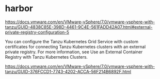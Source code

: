 # harbor


https://docs.vmware.com/en/VMware-vSphere/7.0/vmware-vsphere-with-tanzu/GUID-4838C85E-398D-4461-9C4E-561FADD42A07.html#external-private-registry-configuration-5




You can configure the Tanzu Kubernetes Grid Service with custom certificates for connecting Tanzu Kubernetes clusters with an external private registry. For more information, see Use an External Container Registry with Tanzu Kubernetes Clusters.

https://docs.vmware.com/en/VMware-vSphere/7.0/vmware-vsphere-with-tanzu/GUID-376FCCD1-7743-4202-ACCA-56F214B6892F.html







